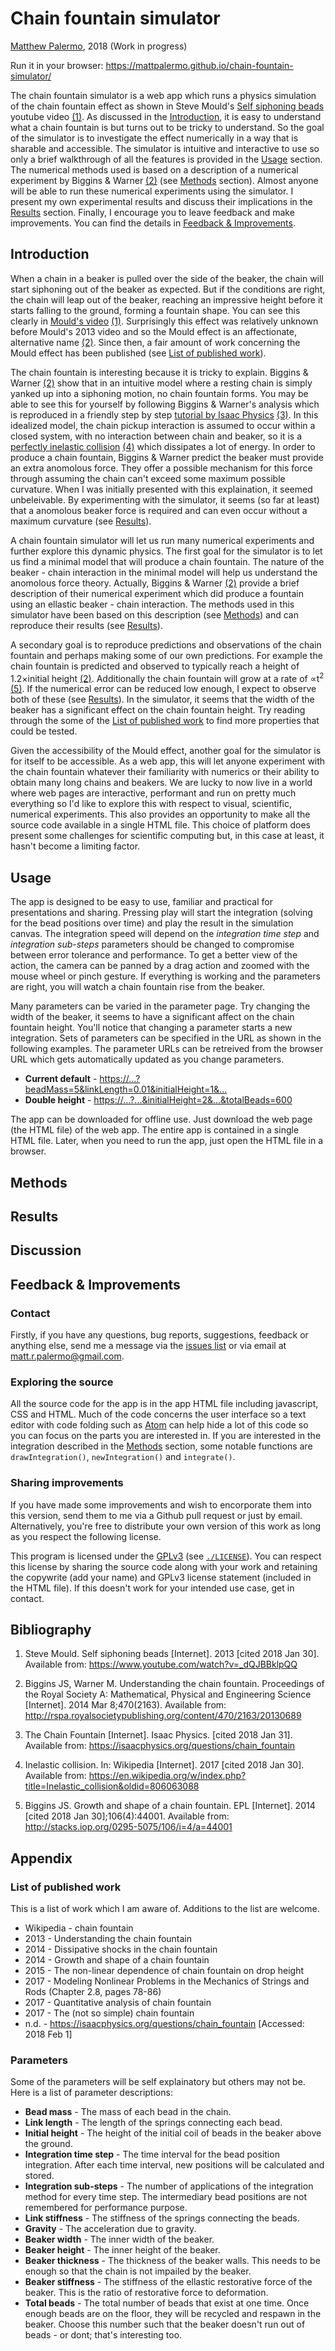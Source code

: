 # Chain fountain simulator
[Matthew Palermo](https://github.com/mattpalermo), 2018 (Work in progress)

Run it in your browser: https://mattpalermo.github.io/chain-fountain-simulator/

The chain fountain simulator is a web app which runs a physics simulation of the chain fountain effect as shown in Steve Mould's [Self siphoning beads](https://www.youtube.com/watch?v=_dQJBBklpQQ) youtube video [(1)]. As discussed in the [Introduction](#introduction), it is easy to understand what a chain fountain is but turns out to be tricky to understand. So the goal of the simulator is to investigate the effect numerically in a way that is sharable and accessible. The simulator is intuitive and interactive to use so only a brief walkthrough of all the features is provided in the [Usage](#usage) section. The numerical methods used is based on a description of a numerical experiment by Biggins & Warner [(2)] (see [Methods](#methods) section). Almost anyone will be able to run these numerical experiments using the simulator. I present my own experimental results and discuss their implications in the [Results](#results) section. Finally, I encourage you to leave feedback and make improvements. You can find the details in [Feedback & Improvements](#feedback--improvements).

## Introduction

When a chain in a beaker is pulled over the side of the beaker, the chain will start siphoning out of the beaker as expected. But if the conditions are right, the chain will leap out of the beaker, reaching an impressive height before it starts falling to the ground, forming a fountain shape. You can see this clearly in [Mould's video](https://www.youtube.com/watch?v=_dQJBBklpQQ) [(1)]. Surprisingly this effect was relatively unknown before Mould's 2013 video and so the Mould effect is an affectionate, alternative name [(2)]. Since then, a fair amount of work concerning the Mould effect has been published (see [List of published work](#list-of-published-work)).

The chain fountain is interesting because it is tricky to explain. Biggins & Warner [(2)] show that in an intuitive model where a resting chain is simply yanked up into a siphoning motion, no chain fountain forms. You may be able to see this for yourself by following Biggins & Warner's analysis which is reproduced in a friendly step by step [tutorial by Isaac Physics](https://isaacphysics.org/questions/chain_fountain) [(3)]. In this idealized model, the chain pickup interaction is assumed to occur within a closed system, with no interaction between chain and beaker, so it is a [perfectly inelastic collision](https://en.wikipedia.org/wiki/Inelastic_collision#Perfectly_inelastic_collision) [(4)] which dissipates a lot of energy. In order to produce a chain fountain, Biggins & Warner predict the beaker must provide an extra anomolous force. They offer a possible mechanism for this force through assuming the chain can't exceed some maximum possible curvature. When I was initially presented with this explaination, it seemed unbeleivable. By experimenting with the simulator, it seems (so far at least) that a anomolous beaker force is required and can even occur without a maximum curvature (see [Results](#results)).

A chain fountain simulator will let us run many numerical experiments and further explore this dynamic physics. The first goal for the simulator is to let us find a minimal model that will produce a chain fountain. The nature of the beaker - chain interaction in the minimal model will help us understand the anomolous force theory. Actually, Biggins & Warner [(2)] provide a brief description of their numerical experiment which did produce a fountain using an ellastic beaker - chain interaction. The methods used in this simulator have been based on this description (see [Methods](#methods)) and can reproduce their results (see [Results](#results)).

A secondary goal is to reproduce predictions and observations of the chain fountain and perhaps making some of our own predictions. For example the chain fountain is predicted and observed to typically reach a height of 1.2×initial height [(2)]. Additionally the chain fountain will grow at a rate of ∝t<sup>2</sup> [(5)]. If the numerical error can be reduced low enough, I expect to observe both of these (see [Results](#results)). In the simulator, it seems that the width of the beaker has a significant effect on the chain fountain height. Try reading through the some of the [List of published work](#list-of-published-work) to find more properties that could be tested.

Given the accessibility of the Mould effect, another goal for the simulator is for itself to be accessible. As a web app, this will let anyone experiment with the chain fountain whatever their familiarity with numerics or their ability to obtain many long chains and beakers. We are lucky to now live in a world where web pages are interactive, performant and run on pretty much everything so I'd like to explore this with respect to visual, scientific, numerical experiments. This also provides an opportunity to make all the source code available in a single HTML file. This choice of platform does present some challenges for scientific computing but, in this case at least, it hasn't become a limiting factor.

## Usage

The app is designed to be easy to use, familiar and practical for presentations and sharing. Pressing play will start the integration (solving for the bead positions over time) and play the result in the simulation canvas. The integration speed will depend on the *integration time step* and *integration sub-steps* parameters should be changed to compromise between error tolerance and performance. To get a better view of the action, the camera can be panned by a drag action and zoomed with the mouse wheel or pinch gesture. If everything is working and the parameters are right, you will watch a chain fountain rise from the beaker.

Many parameters can be varied in the parameter page. Try changing the width of the beaker, it seems to have a significant affect on the chain fountain height. You'll notice that changing a parameter starts a new integration. Sets of parameters can be specified in the URL as shown in the following examples. The parameter URLs can be retreived from the browser URL which gets automatically updated as you change parameters.

* **Current default** - [https://...?beadMass=5&linkLength=0.01&initialHeight=1&...](https://mattpalermo.github.io/chain-fountain-simulator/index.html?beadMass=5&linkLength=0.01&initialHeight=1&timeStepSize=0.001&substeps=100&linkStiffness=10000000&gravity=9.8&beakerWidth=0.08&beakerHeight=0.02&beakerThickness=0.05&beakerStiffness=10000000&totalBeads=300)
* **Double height** - [https://...?...&initialHeight=2&...&totalBeads=600](https://mattpalermo.github.io/chain-fountain-simulator/?beadMass=5&linkLength=0.01&initialHeight=2&timeStepSize=0.001&substeps=100&linkStiffness=10000000&gravity=9.8&beakerWidth=0.08&beakerHeight=0.02&beakerThickness=0.05&beakerStiffness=10000000&totalBeads=600)


The app can be downloaded for offline use. Just download the web page (the HTML file) of the web app. The entire app is contained in a single HTML file. Later, when you need to run the app, just open the HTML file in a browser.

## Methods

## Results

## Discussion

## Feedback & Improvements

### Contact

Firstly, if you have any questions, bug reports, suggestions, feedback or anything else, send me a message via the [issues list] or via email at <matt.r.palermo@gmail.com>.

### Exploring the source

All the source code for the app is in the app HTML file including javascript, CSS and HTML. Much of the code concerns the user interface so a text editor with code folding such as [Atom](https://atom.io/) can help hide a lot of this code so you can focus on the parts you are interested in. If you are interested in the integration described in the [Methods](#methods) section, some notable functions are `drawIntegration()`, `newIntegration()` and `integrate()`.

### Sharing improvements

If you have made some improvements and wish to encorporate them into this version, send them to me via a Github pull request or just by email. Alternatively, you're free to distribute your own version of this work as long as you respect the following license.

This program is licensed under the [GPLv3](https://choosealicense.com/licenses/gpl-3.0/) (see [`./LICENSE`](./LICENSE)). You can respect this license by sharing the source code along with your work and retaining the copywrite (add your name) and GPLv3 license statement (included in the HTML file). If this doesn't work for your intended use case, get in contact.

## Bibliography

1. Steve Mould. Self siphoning beads [Internet]. 2013 [cited 2018 Jan 30]. Available from: https://www.youtube.com/watch?v=_dQJBBklpQQ

2. Biggins JS, Warner M. Understanding the chain fountain. Proceedings of the Royal Society A: Mathematical, Physical and Engineering Science [Internet]. 2014 Mar 8;470(2163). Available from: http://rspa.royalsocietypublishing.org/content/470/2163/20130689

3. The Chain Fountain [Internet]. Isaac Physics. [cited 2018 Jan 31]. Available from: https://isaacphysics.org/questions/chain_fountain

4. Inelastic collision. In: Wikipedia [Internet]. 2017 [cited 2018 Jan 30]. Available from: https://en.wikipedia.org/w/index.php?title=Inelastic_collision&oldid=806063088

5. Biggins JS. Growth and shape of a chain fountain. EPL [Internet]. 2014 [cited 2018 Jan 30];106(4):44001. Available from: http://stacks.iop.org/0295-5075/106/i=4/a=44001

[(1)]: #bibliography
[(2)]: #bibliography
[(3)]: #bibliography
[(4)]: #bibliography
[(5)]: #bibliography
[(6)]: #bibliography
[(7)]: #bibliography

## Appendix

### List of published work

This is a list of work which I am aware of. Additions to the list are welcome.

* Wikipedia - chain fountain
* 2013 - Understanding the chain fountain
* 2014 - Dissipative shocks in the chain fountain
* 2014 - Growth and shape of a chain fountain
* 2015 - The non-linear dependence of chain fountain on drop height
* 2017 - Modeling Nonlinear Problems in the Mechanics of Strings and Rods (Chapter 2.8, pages 78-86)
* 2017 - Quantitative analysis of chain fountain
* 2017 - The (not so simple) chain fountain
* n.d. - https://isaacphysics.org/questions/chain_fountain [Accessed: 2018 Feb 1]

### Parameters

Some of the parameters will be self explainatory but others may not be. Here is a list of parameter descriptions:

* **Bead mass** - The mass of each bead in the chain.
* **Link length** - The length of the springs connecting each bead.
* **Initial height** - The height of the initial coil of beads in the beaker above the ground.
* **Integration time step** - The time interval for the bead position integration. After each time interval, new positions will be calculated and stored.
* **Integration sub-steps** - The number of applications of the integration method for every time step. The intermediary bead positions are not remembered for performance purpose.
* **Link stiffness** - The stiffness of the springs connecting the beads.
* **Gravity** - The acceleration due to gravity.
* **Beaker width** - The inner width of the beaker.
* **Beaker height** - The inner height of the beaker.
* **Beaker thickness** - The thickness of the beaker walls. This needs to be enough so that the chain is not impailed by the beaker.
* **Beaker stiffness** - The stiffness of the ellastic restorative force of the beaker. This is the ratio of restorative force to deformation.
* **Total beads** - The total number of beads that exist at one time. Once enough beads are on the floor, they will be recycled and respawn in the beaker. Choose this number such that the beaker doesn't run out of beads - or dont; that's interesting too.

[issues list]: https://github.com/mattpalermo/chain-fountain-simulator/issues

